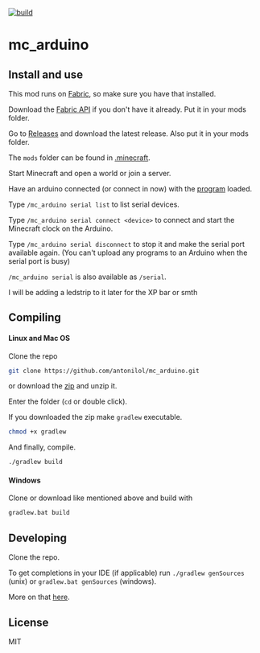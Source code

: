 [![build](https://github.com/antonilol/mc_arduino/actions/workflows/build.yml/badge.svg?branch=master)](https://github.com/antonilol/mc_arduino/actions/workflows/build.yml)

# mc_arduino


## Install and use

This mod runs on [Fabric](https://fabricmc.net/), so make sure you have that installed.

Download the [Fabric API](https://www.curseforge.com/minecraft/mc-mods/fabric-api/files) if you don't have it already. Put it in your mods folder.

Go to [Releases](https://github.com/antonilol/mc_arduino/releases) and download the latest release. Also put it in your mods folder.

The `mods` folder can be found in [.minecraft](https://minecraft.fandom.com/wiki/.minecraft#Locating_.minecraft).

Start Minecraft and open a world or join a server.

Have an arduino connected (or connect in now) with the [program](https://github.com/antonilol/mc_arduino/blob/master/mc-arduino/mc-arduino.ino) loaded.

Type `/mc_arduino serial list` to list serial devices.

Type `/mc_arduino serial connect <device>` to connect and start the Minecraft clock on the Arduino.

Type `/mc_arduino serial disconnect` to stop it and make the serial port available again. (You can't upload any programs to an Arduino when the serial port is busy)

`/mc_arduino serial` is also available as `/serial`.

I will be adding a ledstrip to it later for the XP bar or smth

## Compiling

#### Linux and Mac OS

Clone the repo

```bash
git clone https://github.com/antonilol/mc_arduino.git
```
or download the [zip](https://github.com/antonilol/mc_arduino/archive/refs/heads/master.zip) and unzip it.

Enter the folder (`cd` or double click).

If you downloaded the zip make `gradlew` executable.

```bash
chmod +x gradlew
```

And finally, compile.

```bash
./gradlew build
```

#### Windows

Clone or download like mentioned above and build with

```bash
gradlew.bat build
```

## Developing

Clone the repo.

To get completions in your IDE (if applicable) run `./gradlew genSources` (unix) or `gradlew.bat genSources` (windows).

More on that [here](https://fabricmc.net/wiki/tutorial:setup#generating_sources).


## License

MIT
